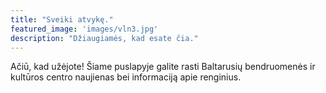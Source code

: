 ```yaml
---
title: "Sveiki atvykę."
featured_image: 'images/vln3.jpg'
description: "Džiaugiamės, kad esate čia."
---
```

Ačiū, kad užėjote! Šiame puslapyje galite rasti Baltarusių bendruomenės ir kultūros centro naujienas bei informaciją apie renginius. 